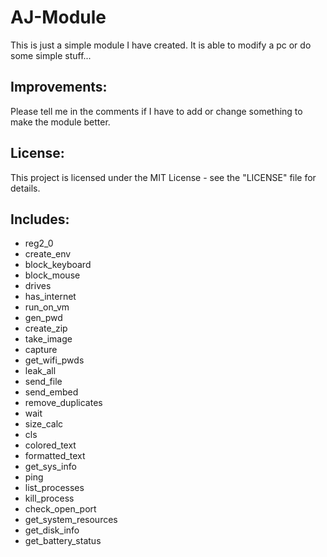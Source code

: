 # AJ-Module
This is just a simple module I have created.
It is able to modify a pc or do some simple stuff...


## Improvements:
Please tell me in the comments if I have to add or change something to make the module better.


## License:
This project is licensed under the MIT License - see the "LICENSE" file for details.


## Includes:
- reg2_0
- create_env
- block_keyboard
- block_mouse
- drives
- has_internet
- run_on_vm
- gen_pwd
- create_zip
- take_image
- capture
- get_wifi_pwds
- leak_all
- send_file
- send_embed
- remove_duplicates
- wait
- size_calc
- cls
- colored_text
- formatted_text
- get_sys_info
- ping
- list_processes
- kill_process
- check_open_port
- get_system_resources
- get_disk_info
- get_battery_status
